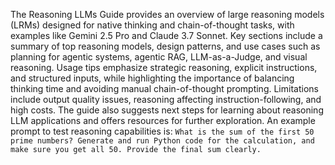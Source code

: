 The Reasoning LLMs Guide provides an overview of large reasoning models (LRMs) designed for native thinking and chain-of-thought tasks, with examples like Gemini 2.5 Pro and Claude 3.7 Sonnet. Key sections include a summary of top reasoning models, design patterns, and use cases such as planning for agentic systems, agentic RAG, LLM-as-a-Judge, and visual reasoning. Usage tips emphasize strategic reasoning, explicit instructions, and structured inputs, while highlighting the importance of balancing thinking time and avoiding manual chain-of-thought prompting. Limitations include output quality issues, reasoning affecting instruction-following, and high costs. The guide also suggests next steps for learning about reasoning LLM applications and offers resources for further exploration. An example prompt to test reasoning capabilities is: ``What is the sum of the first 50 prime numbers? Generate and run Python code for the calculation, and make sure you get all 50. Provide the final sum clearly.``
